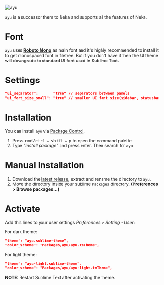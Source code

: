 ![ayu](http://i.imgur.com/HYZcBYW.png)

`ayu` is a successor them to Neka and supports all the features of Neka.

# Font

`ayu` uses [__Roboto Mono__](https://www.google.com/fonts/specimen/Roboto+Mono) as main font and it's highly recommended to install it to get monospaced font in filetree. But if you don't have it then the UI theme will downgrade to standard UI font used in Sublime Text.


# Settings

```json
"ui_separator":       "true" // separators between panels
"ui_font_size_small": "true" // smaller UI font size(sidebar, statusbar etc)
```

# Installation

You can install `ayu` via [Package Control](https://packagecontrol.io/).

1. Press <kbd>cmd/ctrl</kbd> + <kbd>shift</kbd> + <kbd>p</kbd> to open the command palette.
2. Type *"install package"* and press enter. Then search for `ayu`

# Manual installation

1. Download the [latest release](https://github.com/dempfi/ayu/releases/latest), extract and rename the directory to `ayu`.
2. Move the directory inside your sublime `Packages` directory. **(Preferences > Browse packages...)**

# Activate
Add this lines to your user settings *Preferences > Setting - User*:

For dark theme:
```json
"theme": "ayu.sublime-theme",
"color_scheme": "Packages/ayu/ayu.tmTheme",
```

For light theme:
```json
"theme": "ayu-light.sublime-theme",
"color_scheme": "Packages/ayu/ayu-light.tmTheme",
```

**NOTE:** Restart Sublime Text after activating the theme.

